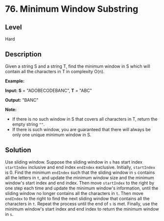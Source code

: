 # 76. Minimum Window Substring
## Level
Hard

## Description
Given a string S and a string T, find the minimum window in S which will contain all the characters in T in complexity O(n).

**Example:**

**Input:** **S** = "ADOBECODEBANC", **T** = "ABC"

**Output:** "BANC"

**Note:**

* If there is no such window in S that covers all characters in T, return the empty string `""`.
* If there is such window, you are guaranteed that there will always be only one unique minimum window in S.

## Solution
Use sliding window. Suppose the sliding window in `s` has start index `startIndex` inclusive and end index `endIndex` exclusive. Initially, `startIndex` is 0. Find the minimum `endIndex` such that the sliding window in `s` contains all the letters in `t`, and update the minimum window size and the minimum window's start index and end index. Then move `startIndex` to the right by one step each time and update the minimum window's information, until the sliding window no longer contains all the characters in `t`. Then move `endIndex` to the right to find the next sliding window that contains all the characters in `t`. Repeat the process until the end of `s` is met. Finally, use the minimum window's start index and end index to return the minimum window in `s`.
